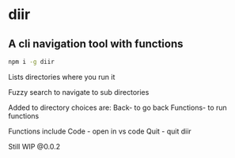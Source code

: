 # diir

## A cli navigation tool with functions

```bash
npm i -g diir
```

Lists directories where you run it

Fuzzy search to navigate to sub directories

Added to directory choices are:
Back- to go back
Functions- to run functions

Functions include
Code - open in vs code
Quit - quit diir 

Still WIP @0.0.2

